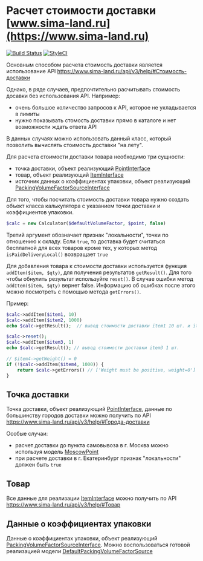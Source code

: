 # Расчет стоимости доставки [www.sima-land.ru](https://www.sima-land.ru)

[![Build Status](https://travis-ci.org/sima-land/delivery-php-calculator.svg?branch=master)](https://travis-ci.org/sima-land/delivery-php-calculator)
[![StyleCI](https://styleci.io/repos/73701387/shield?branch=master)](https://styleci.io/repos/73701387)


Основным способом расчета стоимость доставки является использование API
https://www.sima-land.ru/api/v3/help/#Стоимость-доставки

Однако, в ряде случаев, предпочтительно расчитывать стоимость досавки без 
использования API. Например:

- очень большое количество запросов к API, которое не укладывается в лимиты
- нужно показывать стомость доставки прямо в каталоге и нет возможности ждать ответа API

В данных случаях можно использовать данный класс, который позволить вычислять 
стоимость доставки "на лету".

Для расчета стоимости доставки товара необходимо три сущности:

- точка доставки, объект реализующий [PointInterface](src/PointInterface.php)
- товар, объект реализующий [ItemInterface](src/ItemInterface.php)
- источник данных о коэффициентах упаковки, объект реализующий [PackingVolumeFactorSourceInterface](src/PackingVolumeFactorSourceInterface.php)

Для того, чтобы  посчитать стоимость доставки товара нужно создать объект класса калькулятора
с указанием точки доставки и коэффициентов упаковки.

```php
$calc = new Calculator($defaultVolumeFactor, $point, false)
```

Третий аргумент обозначает признак "локальности", точки по отношению к складу. Если ```true```, то доставка будет 
считаться бесплатной для всех товаров кроме тех, у которых метод ```isPaidDeliveryLocal()``` возвращает ```true```

Для добавления товара к стоимости доставки используется функция ```addItem($item, $qty)```,
для получения результатов ```getResult()```. Для того чтобы обнулить результат используйте ```reset()```. 
В случае ошибки метод ```addItem($item, $qty)``` вернет false. Информацию об ошибках после этого можно 
посмотреть с помощью метода ```getErrors()```.

Пример:

```php
$calc->addItem($item1, 10)
$calc->addItem($item2, 1000)
echo $calc->getResult();  // вывод стоимости доставки item1 10 шт. и item2 1000 шт.

$calc->reset();
$calc->addItem($item3, 1)
echo $calc->getResult(); // вывод стоимости доставки item3 1 шт. 

// $item4->getWeight() = 0
if (!$calc->addItem($item4, 1000)) {
	return $calc->getErrors() // ['Weight must be positive, weight=0']
}
```

## Точка доставки 

Точка доставки, объект реализующий [PointInterface](src/PointInterface.php), данные по большинству 
городов доставки можно получить по API https://www.sima-land.ru/api/v3/help/#Города-доставки

Особые случаи:
- расчет доставки до пункта самовывоза в г. Москва можно используя модель [MoscowPoint](src/models/MoscowPoint.php)
- при расчете доставки в г. Екатеринбург признак "локальности" должен быть ```true```

## Товар

Все данные для реализации [ItemInterface](src/ItemInterface.php) можно получить 
по API https://www.sima-land.ru/api/v3/help/#Товар 

## Данные о коэффициентах упаковки

Данные о коэффициентах упаковки, объект реализующий [PackingVolumeFactorSourceInterface](src/PackingVolumeFactorSourceInterface.php). 
Можно воспользоваться готовой реализацией модели [DefaultPackingVolumeFactorSource](src/models/DefaultPackingVolumeFactorSource.php)
